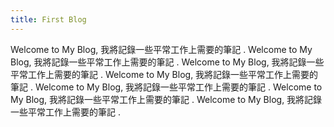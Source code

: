 ```yaml
---
title: First Blog
---
```

Welcome to My Blog, 我將記錄一些平常工作上需要的筆記 .
Welcome to My Blog, 我將記錄一些平常工作上需要的筆記 .
Welcome to My Blog, 我將記錄一些平常工作上需要的筆記 .
Welcome to My Blog, 我將記錄一些平常工作上需要的筆記 .
Welcome to My Blog, 我將記錄一些平常工作上需要的筆記 .
Welcome to My Blog, 我將記錄一些平常工作上需要的筆記 .
Welcome to My Blog, 我將記錄一些平常工作上需要的筆記 .


